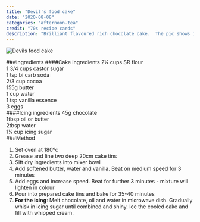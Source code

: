 ```yaml
---
title: "Devil's food cake"
date: "2020-08-08"
categories: "afternoon-tea"
credit: "70s recipe cards"
description: "Brilliant flavoured rich chocolate cake.  The pic shows it filled with cherries and cream.  Brush the cake with kirsch before adding the cherries and you got yourself a black forest"
---
```


![Devils food cake](./devilsFoodCake.jpg)

###Ingredients
####Cake ingredients
2¼ cups SR flour  
1 3/4 cups castor sugar  
1 tsp bi carb soda  
2/3 cup cocoa  
155g butter  
1 cup water  
1 tsp vanilla essence  
3 eggs  
####Icing ingredients
45g chocolate  
1tbsp oil or butter  
2tbsp water  
1¼ cup icing sugar  
###Method

1. Set oven at 180ºc
2. Grease and line two deep 20cm cake tins
3. Sift dry ingredients into mixer bowl
4. Add softened butter, water and vanilla. Beat on medium speed for 3 minutes
5. Add eggs and increase speed. Beat for further 3 minutes - mixture will lighten in colour
6. Pour into prepared cake tins and bake for 35-40 minutes
7. **For the icing**: Melt chocolate, oil and water in microwave dish. Gradually whisk in icing sugar until combined and shiny. Ice the cooled cake and fill with whipped cream.
